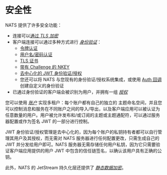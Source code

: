 # 安全性

NATS 提供了许多安全功能：

* 连接可以[通过 _TLS 加密_](/running-a-nats-service/configuration/securing_nats/tls.md)
* 客户端连接可以通过多种方式进行 [_身份验证_](../running-a-nats-service/configuration/securing_nats/auth_intro/)：
  * [令牌认证](../running-a-nats-service/configuration/securing_nats/auth_intro/tokens.md)
  * [用户名/密码认证](../running-a-nats-service/configuration/securing_nats/auth_intro/username_password.md)
  * [TLS 证书](../running-a-nats-service/configuration/securing_nats/auth_intro/tls_mutual_auth.md)
  * [带有 Challenge 的 NKEY](../running-a-nats-service/configuration/securing_nats/auth_intro/nkey_auth.md)
  * [去中心化的 JWT 身份验证/授权](../running-a-nats-service/configuration/securing_nats/jwt/)
  * 您还可以将 NATS 与您现有的身份验证/授权系统集成，或使用 [Auth 回调](../running-a-nats-service/configuration/securing_nats/auth_callout.md) 创建自定义的身份验证
* 已通过身份验证的客户端会被识别为用户，并拥有一组 [_授权_](../running-a-nats-service/configuration/securing_nats/authorization.md)

您可以使用 [_账户_](../running-a-nats-service/configuration/securing_nats/accounts.md) 实现多租户：每个账户都有自己的独立的 主题命名空间，并且您可以控制消息和服务在不同账户之间的导入/导出，以及客户端应用可以被认证为任意数量的用户。用户被允许发布和/或订阅的主题或主题通配符，可以通过服务器配置或作为签名 JWT 的一部分进行控制。

JWT 身份验证/授权管理是去中心化的，因为每个账户的私钥持有者都可以自行管理其用户及其授权，而无需对 NATS 服务器进行任何配置更改，只需生成自己的 JWT 并分发给用户即可。NATS 服务器无需存储任何用户私钥，因为它只需要验证客户端应用提供的用户 JWT 中包含的信任链签名，以确认该用户具有正确的公钥。

此外，NATS 的 JetStream 持久化层还提供了 [_静态数据加密_](../running-a-nats-service/nats_admin/jetstream_admin/encryption_at_rest.md)。